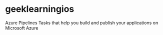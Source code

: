 # geeklearningios
Azure Pipelines Tasks that help you build and publish your applications on Microsoft Azure
